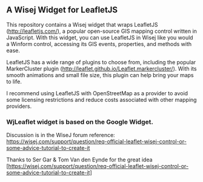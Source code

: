 ## A Wisej Widget for LeafletJS

This repository contains a Wisej widget that wraps LeafletJS (http://leafletjs.com/), a popular open-source GIS mapping control written in JavaScript. With this widget, you can use LeafletJS in Wisej like you would a Winform control, accessing its GIS events, properties, and methods with ease.

LeafletJS has a wide range of plugins to choose from, including the popular MarkerCluster plugin (http://leaflet.github.io/Leaflet.markercluster/). With its smooth animations and small file size, this plugin can help bring your maps to life.

I recommend using LeafletJS with OpenStreetMap as a provider to avoid some licensing restrictions and reduce costs associated with other mapping providers.

### WjLeaflet widget is based on the Google Widget.

Discussion is in the  WiseJ forum reference: https://wisej.com/support/question/req-official-leaflet-wisej-control-or-some-advice-tutorial-to-create-it

Thanks to Ser Gar & Tom Van den Eynde for the great idea [https://wisej.com/support/question/req-official-leaflet-wisej-control-or-some-advice-tutorial-to-create-it]
